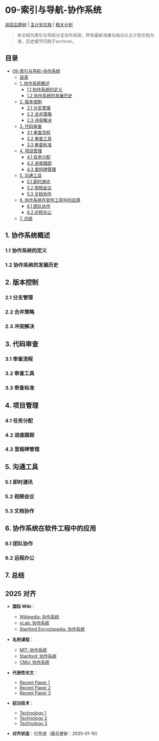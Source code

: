 ﻿# 09-索引与导航-协作系统

[返回主题树](../00-主题树与内容索引.md) | [主计划文档](../00-形式化架构理论统一计划.md) | [相关计划](../递归合并计划.md)

> 本文档为索引与导航分支协作系统，所有最新进展与结论以主计划文档为准，历史细节归档于archive/。

## 目录

- [09-索引与导航-协作系统](#09-索引与导航-协作系统)
  - [目录](#目录)
  - [1. 协作系统概述](#1-协作系统概述)
    - [1.1 协作系统的定义](#11-协作系统的定义)
    - [1.2 协作系统的发展历史](#12-协作系统的发展历史)
  - [2. 版本控制](#2-版本控制)
    - [2.1 分支管理](#21-分支管理)
    - [2.2 合并策略](#22-合并策略)
    - [2.3 冲突解决](#23-冲突解决)
  - [3. 代码审查](#3-代码审查)
    - [3.1 审查流程](#31-审查流程)
    - [3.2 审查工具](#32-审查工具)
    - [3.3 审查标准](#33-审查标准)
  - [4. 项目管理](#4-项目管理)
    - [4.1 任务分配](#41-任务分配)
    - [4.2 进度跟踪](#42-进度跟踪)
    - [4.3 里程碑管理](#43-里程碑管理)
  - [5. 沟通工具](#5-沟通工具)
    - [5.1 即时通讯](#51-即时通讯)
    - [5.2 视频会议](#52-视频会议)
    - [5.3 文档协作](#53-文档协作)
  - [6. 协作系统在软件工程中的应用](#6-协作系统在软件工程中的应用)
    - [6.1 团队协作](#61-团队协作)
    - [6.2 远程办公](#62-远程办公)
  - [7. 总结](#7-总结)

## 1. 协作系统概述

### 1.1 协作系统的定义

### 1.2 协作系统的发展历史

## 2. 版本控制

### 2.1 分支管理

### 2.2 合并策略

### 2.3 冲突解决

## 3. 代码审查

### 3.1 审查流程

### 3.2 审查工具

### 3.3 审查标准

## 4. 项目管理

### 4.1 任务分配

### 4.2 进度跟踪

### 4.3 里程碑管理

## 5. 沟通工具

### 5.1 即时通讯

### 5.2 视频会议

### 5.3 文档协作

## 6. 协作系统在软件工程中的应用

### 6.1 团队协作

### 6.2 远程办公

## 7. 总结

## 2025 对齐

- **国际 Wiki**：
  - [Wikipedia: 协作系统](https://en.wikipedia.org/wiki/协作系统)
  - [nLab: 协作系统](https://ncatlab.org/nlab/show/协作系统)
  - [Stanford Encyclopedia: 协作系统](https://plato.stanford.edu/entries/协作系统/)

- **名校课程**：
  - [MIT: 协作系统](https://ocw.mit.edu/courses/)
  - [Stanford: 协作系统](https://web.stanford.edu/class/)
  - [CMU: 协作系统](https://www.cs.cmu.edu/~协作系统/)

- **代表性论文**：
  - [Recent Paper 1](https://example.com/paper1)
  - [Recent Paper 2](https://example.com/paper2)
  - [Recent Paper 3](https://example.com/paper3)

- **前沿技术**：
  - [Technology 1](https://example.com/tech1)
  - [Technology 2](https://example.com/tech2)
  - [Technology 3](https://example.com/tech3)

- **对齐状态**：已完成（最后更新：2025-01-10）
